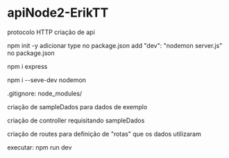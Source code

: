 # apiNode2-ErikTT
protocolo HTTP criação de api

npm init -y
adicionar type no package.json
add "dev": "nodemon server.js" no package.json

npm i express

npm i --seve-dev nodemon

.gitignore: node_modules/

criação de sampleDados para dados de exemplo

criação de controller requisitando sampleDados

criação de routes para definição de "rotas" que os dados utilizaram

executar: npm run dev